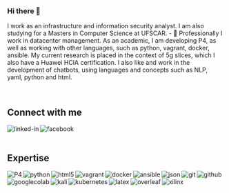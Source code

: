 ### Hi there 👋

<!--
**guimvmatos/guimvmatos** is a ✨ _special_ ✨ repository because its `README.md` (this file) appears on your GitHub profile.

Here are some ideas to get you started:

- 🔭 I’m currently working on ...
- 🌱 I’m currently learning ...
- 👯 I’m looking to collaborate on ...
- 🤔 I’m looking for help with ...
- 💬 Ask me about ...
- 📫 How to reach me: ...
- 😄 Pronouns: ...
- ⚡ Fun fact: ...
-->

I work as an infrastructure and information security analyst. I am also studying for a Masters in Computer Science at UFSCAR. - 🔭 Professionally I work in datacenter management. As an academic, I am developing P4, as well as working with other languages, such as python, vagrant, docker, ansible. My current research is placed in the context of 5g slices, which I also have a Huawei HCIA certification. I also like and work in the development of chatbots, using languages and concepts such as NLP, yaml, python and html. 

<br>

## Connect with me

[<img align="left" alt="linked-in" src="https://img.shields.io/badge/linkedin-%230077B5.svg?&style=for-the-badge&logo=linkedin&logoColor=white" />](https://www.linkedin.com/in/guimvmatos/)[<img align="left" alt="facebook" src="https://img.shields.io/badge/facebook-%231877F2.svg?&style=for-the-badge&logo=facebook&logoColor=white" />](https://www.facebook.com/guimvmatos)<br>
<br>

## Expertise
<img align="left" alt="P4" src="https://opennetworking.org/wp-content/uploads/2018/03/p4-logo.png" /><img align="left" alt="python" src="https://img.shields.io/badge/python-%233776AB.svg?&style=for-the-badge&logo=python&logoColor=white" /><img align="left" alt="html5" src="https://img.shields.io/badge/html5-%23E34F26.svg?&style=for-the-badge&logo=html5&logoColor=white" /><img align="left" alt="vagrant" src="https://img.shields.io/badge/vagrant-%231868F2.svg?&style=for-the-badge&logo=vagrant&logoColor=white" /><img align="left" alt="docker" src="https://img.shields.io/badge/docker-%232496ED.svg?&style=for-the-badge&logo=docker&logoColor=white" /><img align="left" alt="ansible" src="https://img.shields.io/badge/ansible-%23EE0000.svg?&style=for-the-badge&logo=ansible&logoColor=white" /><img align="left" alt="json" src="https://img.shields.io/badge/json-%23000000.svg?&style=for-the-badge&logo=json&logoColor=white" /> <img align="left" alt="git" src="https://img.shields.io/badge/git-%23F05032.svg?&style=for-the-badge&logo=git&logoColor=white" /><img align="left" alt="github" src="https://img.shields.io/badge/github-%23181717.svg?&style=for-the-badge&logo=github&logoColor=white" /><img align="left" alt="googlecolab" src="https://img.shields.io/badge/googlecolab-%23F9AB00.svg?&style=for-the-badge&logo=googlecolab&logoColor=white" /><img align="left" alt="kali" src="https://img.shields.io/badge/kalilinux-%23557C94.svg?&style=for-the-badge&logo=kalilinux&logoColor=white" /><img align="left" alt="kubernetes" src="https://img.shields.io/badge/kubernetes-%23326CE5.svg?&style=for-the-badge&logo=kubernetes&logoColor=white" /><img align="left" alt="latex" src="https://img.shields.io/badge/latex-%23008080.svg?&style=for-the-badge&logo=latex&logoColor=white" /><img align="left" alt="overleaf" src="https://img.shields.io/badge/overleaf-%2347A141.svg?&style=for-the-badge&logo=overleaf&logoColor=white" /><img align="left" alt="xilinx" src="https://img.shields.io/badge/xilinx(netfpga)-%23E01F27.svg?&style=for-the-badge&logo=xilinx&logoColor=white" /><br>
<br>
